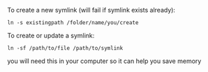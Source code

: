 To create a new symlink (will fail if symlink exists already):
```
ln -s existingpath /folder/name/you/create
```
To create or update a symlink:
```
ln -sf /path/to/file /path/to/symlink
```
you will need this in your computer so it can help you save memory
